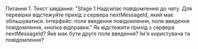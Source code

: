 Питання 1. Текст завдання: "Stage 1 Надсилає повідомлення до чату. Для перевірки відстежуйте прихід з сервера nextMessageId, який має збільшуватися. Інтерфейс: поле введення повідомлення, поле введення повідомлення, кнопка відправки." Як відстежити прихід з сервера nextMessageId? Яке має бути друге поле введення? Ім'я користувача та повідомлення? 
